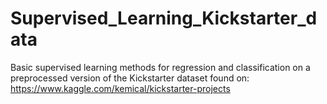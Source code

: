 # Supervised_Learning_Kickstarter_data
Basic supervised learning methods for regression and classification on a preprocessed version of the Kickstarter dataset found on: https://www.kaggle.com/kemical/kickstarter-projects
